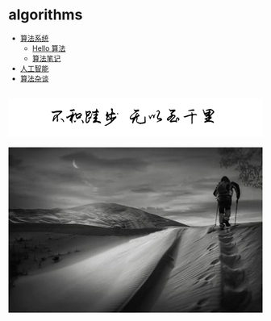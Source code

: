 # algorithms
  
-   [算法系统](/algorithms/base_algo.md)
    -   [Hello 算法](/algorithms/hello_algo/)
    -   [算法笔记](/algorithms/Algorithms_note.md)
-   [人工智能](/algorithms/ai.md)
-   [算法杂谈](/algorithms/other_algo.md)

<br />
<img  src='./img/bjkb.PNG' width="600" alt="logo">
<br />
<br />
<div align="center">
<img  src='./img/01.jpeg' width="600" alt="logo" />
</div>
<br />
<br />
